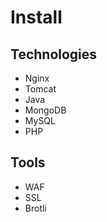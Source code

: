 # Install

## Technologies

* Nginx
* Tomcat
* Java
* MongoDB
* MySQL
* PHP

## Tools

* WAF
* SSL
* Brotli
